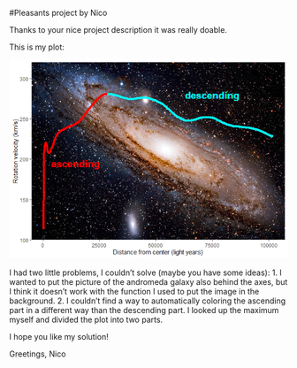 \#Pleasants project by Nico

Thanks to your nice project description it was really doable.

This is my plot:

![](NICOtin-macht-suechtig_files/figure-markdown_strict/plotting-1.png)

I had two little problems, I couldn’t solve (maybe you have some
ideas): 1. I wanted to put the picture of the andromeda galaxy also
behind the axes, but I think it doesn’t work with the function I used to
put the image in the background. 2. I couldn’t find a way to
automatically coloring the ascending part in a different way than the
descending part. I looked up the maximum myself and divided the plot
into two parts.

I hope you like my solution!

Greetings, Nico
